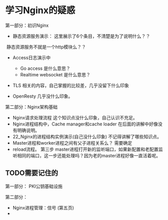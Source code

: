 # 学习Nginx的疑惑

第一部分：初识Nginx

* 静态资源服务演示： 这里展示了6个条目，不清楚是为了说明什么？？

​		   静态资源服务不就是一个http模块么？？

* Access日志演示中

  * Go access 是什么意思？
  * Realtime websocket 是什么意思？

  

* TLS 相关的内容，自己掌握的比较差，几乎没留下什么印象
* OpenResty 几乎没什么印象。

第二部分：Nginx架构基础

* Nginx请求处理流程  这个知识点没什么印象，自己认识不充足。 
* Nginx进程结构中，Cache manager和cache loader 在后面的讲解中好像没有明确说明。 
* 22_Nginx的进程结构实例演示(自己没什么印象)   不记得讲解了哪些知识点。 
* Master进程和worker进程之间有父子进程关系么？ 需要确定
* reload流程。 第三步 master进程打开新的监听端口，如果新配置和老配置监听相同的端口，这一步还能处理吗？因为老的master进程好像一直活着呢。









## TODO需要记住的

第一部分： PKI公钥基础设施

第二部分：

* Nginx进程管理：信号   (第五页)
*  



